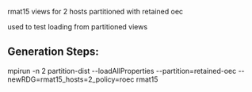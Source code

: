 rmat15 views for 2 hosts partitioned with retained oec

used to test loading from partitioned views

## Generation Steps:
mpirun -n 2 partition-dist --loadAllProperties --partition=retained-oec --newRDG=rmat15_hosts=2_policy=roec rmat15
